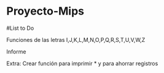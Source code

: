 # Proyecto-Mips

#List to Do

Funciones de las letras I,J,K,L,M,N,O,P,Q,R,S,T,U,V,W,Z


Informe

Extra: Crear función para imprimir * y <espacio> para ahorrar registros
